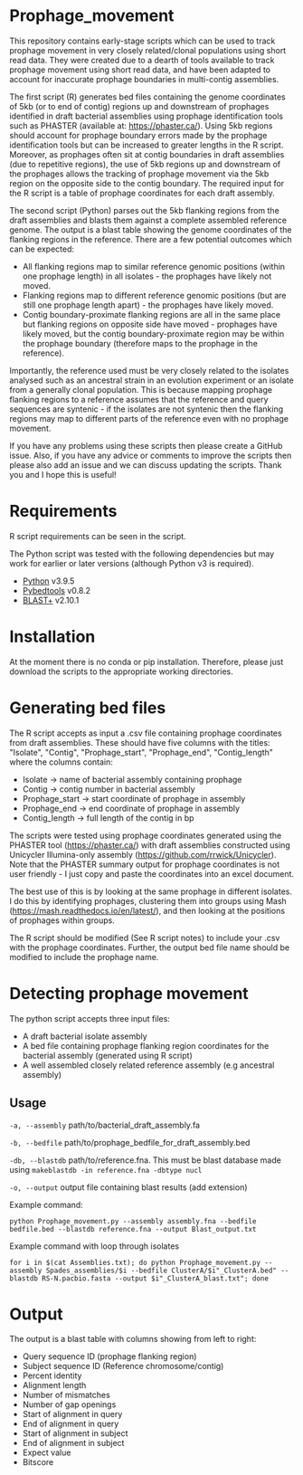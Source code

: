 # Prophage_movement
This repository contains early-stage scripts which can be used to track prophage movement in very closely related/clonal populations using short read data. They were created due to a dearth of tools available to track prophage movement using short read data, and have been adapted to account for inaccurate prophage boundaries in multi-contig assemblies. 

The first script (R) generates bed files containing the genome coordinates of 5kb (or to end of contig) regions up and downstream of prophages identified in draft bacterial assemblies using prophage identification tools such as PHASTER (available at: https://phaster.ca/). Using 5kb regions should account for prophage boundary errors made by the prophage identification tools but can be increased to greater lengths in the R script. Moreover, as prophages often sit at contig boundaries in draft assemblies (due to repetitive regions), the use of 5kb regions up and downstream of the prophages allows the tracking of prophage movement via the 5kb region on the opposite side to the contig boundary. The required input for the R script is a table of prophage coordinates for each draft assembly.

The second script (Python) parses out the 5kb flanking regions from the draft assemblies and blasts them against a complete assembled reference genome. The output is a blast table showing the genome coordinates of the flanking regions in the reference. There are a few potential outcomes which can be expected:

* All flanking regions map to similar reference genomic positions (within one prophage length) in all isolates - the prophages have likely not moved. 
* Flanking regions map to different reference genomic positions (but are still one prophage length apart) - the prophages have likely moved.
* Contig boundary-proximate flanking regions are all in the same place but flanking regions on opposite side have moved - prophages have likely moved, but the contig boundary-proximate region may be within the prophage boundary (therefore maps to the prophage in the reference).

Importantly, the reference used must be very closely related to the isolates analysed such as an ancestral strain in an evolution experiment or an isolate from a generally clonal population. This is because mapping prophage flanking regions to a reference assumes that the reference and query sequences are syntenic - if the isolates are not syntenic then the flanking regions may map to different parts of the reference even with no prophage movement. 

If you have any problems using these scripts then please create a GitHub issue. Also, if you have any advice or comments to improve the scripts then please also add an issue and we can discuss updating the scripts. Thank you and I hope this is useful!

# Requirements

R script requirements can be seen in the script.

The Python script was tested with the following dependencies but may work for earlier or later versions (although Python v3 is required).

* [Python](https://www.python.org/) v3.9.5
* [Pybedtools](https://daler.github.io/pybedtools/) v0.8.2
* [BLAST+](ftp://ftp.ncbi.nlm.nih.gov/blast/executables/blast+/) v2.10.1

# Installation

At the moment there is no conda or pip installation. Therefore, please just download the scripts to the appropriate working directories.

# Generating bed files

The R script accepts as input a .csv file containing prophage coordinates from draft assemblies. These should have five columns with the titles: "Isolate", "Contig", "Prophage_start", "Prophage_end", "Contig_length" where the columns contain:
* Isolate -> name of bacterial assembly containing prophage
* Contig -> contig number in bacterial assembly
* Prophage_start -> start coordinate of prophage in assembly
* Prophage_end -> end coordinate of prophage in assembly
* Contig_length -> full length of the contig in bp

The scripts were tested using prophage coordinates generated using the PHASTER tool (https://phaster.ca/) with draft assemblies constructed using Unicycler Illumina-only assembly (https://github.com/rrwick/Unicycler). Note that the PHASTER summary output for prophage coordinates is not user friendly - I just copy and paste the coordinates into an excel document.

The best use of this is by looking at the same prophage in different isolates. I do this by identifying prophages, clustering them into groups using Mash (https://mash.readthedocs.io/en/latest/), and then looking at the positions of prophages within groups.

The R script should be modified (See R script notes) to include your .csv with the prophage coordinates. Further, the output bed file name should be modified to include the prophage name.

# Detecting prophage movement

The python script accepts three input files:
* A draft bacterial isolate assembly
* A bed file containing prophage flanking region coordinates for the bacterial assembly (generated using R script)
* A well assembled closely related reference assembly (e.g ancestral assembly)

## Usage

`-a, --assembly` path/to/bacterial_draft_assembly.fa

`-b, --bedfile` path/to/prophage_bedfile_for_draft_assembly.bed

`-db, --blastdb` path/to/reference.fna. This must be blast database made using `makeblastdb -in reference.fna -dbtype nucl`

`-o, --output` output file containing blast results (add extension)

Example command:
```
python Prophage_movement.py --assembly assembly.fna --bedfile bedfile.bed --blastdb reference.fna --output Blast_output.txt
```
Example command with loop through isolates
```
for i in $(cat Assemblies.txt); do python Prophage_movement.py --assembly Spades_assemblies/$i --bedfile ClusterA/$i"_ClusterA.bed" --blastdb RS-N.pacbio.fasta --output $i"_ClusterA_blast.txt"; done
```
# Output

The output is a blast table with columns showing from left to right:
* Query sequence ID (prophage flanking region)
* Subject sequence ID (Reference chromosome/contig)
* Percent identity
* Alignment length
* Number of mismatches
* Number of gap openings
* Start of alignment in query
* End of alignment in query
* Start of alignment in subject
* End of alignment in subject
* Expect value
* Bitscore
